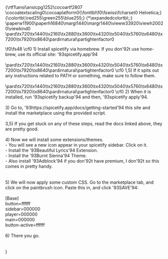 {\rtf1\ansi\ansicpg1252\cocoartf2807
\cocoatextscaling0\cocoaplatform0{\fonttbl\f0\fswiss\fcharset0 Helvetica;}
{\colortbl;\red255\green255\blue255;}
{\*\expandedcolortbl;;}
\paperw11900\paperh16840\margl1440\margr1440\vieww33920\viewh20020\viewkind0
\pard\tx720\tx1440\tx2160\tx2880\tx3600\tx4320\tx5040\tx5760\tx6480\tx7200\tx7920\tx8640\pardirnatural\partightenfactor0

\f0\fs48 \cf0 1) Install spicetify via homebrew. If you don\'92t use home-brew, use its official site: \'93spicetify.app\'94\
\
\pard\tx720\tx1440\tx2160\tx2880\tx3600\tx4320\tx5040\tx5760\tx6480\tx7200\tx7920\tx8640\pardirnatural\partightenfactor0
\cf0 1,5) If it spits out any instructions related to PATH or something, make sure to follow them.\
\
\pard\tx720\tx1440\tx2160\tx2880\tx3600\tx4320\tx5040\tx5760\tx6480\tx7200\tx7920\tx8640\pardirnatural\partightenfactor0
\cf0 2) When it is installed, run \'93spicetify backup\'94 and then, \'93spicetify apply\'94. \
\
3) Go to, \'93https://spicetify.app/docs/getting-started\'94 this site and install the marketplace using the provided script.\
\
3,5) If you get stuck on any of these steps, read the docs linked above, they are pretty good.\
\
4) Now we will install some extensions/themes.\
	- You will see a new icon appear in your spicetify sidebar. Click on it.\
	- Install the \'93Beautiful Lyrics\'94 Extension.\
	- Install the \'93Burnt Sienna\'94 Theme.\
	- Also install \'93Adblock\'94 if you don\'92t have premium, I don\'92t so this comes in pretty handy.\
\
\
5) We will now apply some custom CSS. Go to the marketplace tab, and click on the paintbrush icon. Paste this in, and click \'93SAVE\'94:\
\
[Base]\
button=ffffff\
sidebar=000000\
player=000000\
main=000000\
button-active=ffffff\
\
6) There you go.\
\
\
}